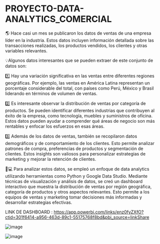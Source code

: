 # PROYECTO-DATA-ANALYTICS_COMERCIAL

🌎 Hace casi un mes se publicaron los datos de ventas de una empresa líder en la industria. Estos datos incluyen información detallada sobre las transacciones realizadas, los productos vendidos, los clientes y otras variables relevantes.

💡Algunos datos interesantes que se pueden extraer de este conjunto de datos son:

1️⃣ Hay una variación significativa en las ventas entre diferentes regiones geográficas. Por ejemplo, las ventas en América Latina representan un porcentaje considerable del total, con países como Perú, México y Brasil liderando en términos de volumen de ventas.

2️⃣ Es interesante observar la distribución de ventas por categoría de productos. Se pueden identificar diferentes industrias que contribuyen al éxito de la empresa, como tecnología, muebles y suministros de oficina. Estos datos pueden ayudar a comprender qué áreas de negocio son más rentables y enfocar los esfuerzos en esas áreas.

3️⃣ Además de los datos de ventas, también se recopilaron datos demográficos y de comportamiento de los clientes. Esto permite analizar patrones de compra, preferencias de productos y segmentación de clientes. Estos insights son valiosos para personalizar estrategias de marketing y mejorar la retención de clientes.

🧑💻 Para analizar estos datos, se empleó un enfoque de data analytics utilizando herramientas como Python y Google Data Studio. Mediante técnicas de visualización y análisis de datos, se creó un dashboard interactivo que muestra la distribución de ventas por región geográfica, categoría de productos y otros aspectos relevantes. Esto permite a los equipos de ventas y marketing tomar decisiones más informadas y desarrollar estrategias efectivas.


LINK DE DASHBOARD :  https://app.powerbi.com/links/enz0fyZXfO?ctid=301f6414-a956-463d-89c1-55175768f8bd&pbi_source=linkShare

![image](https://github.com/andrescosmemalaz/PROYECTO--DATA-ANALYTICS_COMERCIAL/assets/57787417/c530e473-8045-41ea-a241-1b279ba27151)

![image](https://github.com/andrescosmemalaz/PROYECTO--DATA-ANALYTICS_COMERCIAL/assets/57787417/9f4a6cbc-d52e-48b8-8e1d-019431478bfb)


